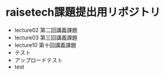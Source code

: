 # raisetech課題提出用リポジトリ
- lecture02 第二回講義課題
- lecture03 第三回講義課題  
- lecture10 第十回講義課題
- テスト  
- アップロードテスト
- test
